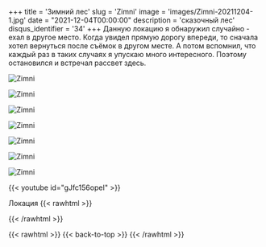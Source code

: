 +++
title = 'Зимний лес'
slug = 'Zimni'
image = 'images/Zimni-20211204-1.jpg'
date = "2021-12-04T00:00:00"
description = 'сказочный лес'
disqus_identifier = '34'
+++
Данную локацию я обнаружил случайно - ехал в другое место.
Когда увидел прямую дорогу впереди, то сначала хотел вернуться после съёмок в другом месте. А потом вспомнил, что каждый раз в таких случаях я упускаю много интересного. Поэтому остановился и встречал рассвет здесь.

![Zimni](/images/Zimni-20211204-2.jpg)

![Zimni](/images/Zimni-20211204-3.jpg)

![Zimni](/images/Zimni-20211204-4.jpg)

![Zimni](/images/Zimni-20211204-5.jpg)

![Zimni](/images/Zimni-20211204-6.jpg)

![Zimni](/images/Zimni-20211204-7.jpg)

![Zimni](/images/Zimni-20211204-8.jpg)

{{< youtube id="gJfc156opeI" >}}

Локация
{{< rawhtml >}}
<div class="yandex-map-container">
<script type="text/javascript" charset="utf-8" async src="https://api-maps.yandex.ru/services/constructor/1.0/js/?um=constructor%3Aed853999ce9eade5feae0fe371f3ff6fab355bb04b239a03b328f529ec5a8604&amp;width=800&amp;height=400&amp;lang=ru_RU&amp;scroll=true"></script>
</div>
{{< /rawhtml >}}

{{< rawhtml >}}
{{< back-to-top >}}
{{< /rawhtml >}}
